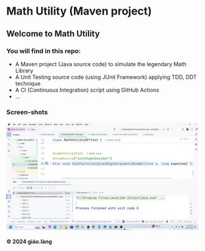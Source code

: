 # Math Utility (Maven project)

## Welcome to Math Utility
### You will find in this repo:
* A Maven project (Java source code) to simulate the legendary Math Library
* A Unit Testing source code (using JUnit Framework) applying TDD, DDT technique
* A CI (Continuous Integration) script using GitHub Actions
* ...

### Screen-shots
![JUnit and Maven](https://github.com/doit-now/math-util-se1873/blob/main/screenshots/JUnit%20and%20Maven.png)

#### &#169; 2024 giáo.làng 
